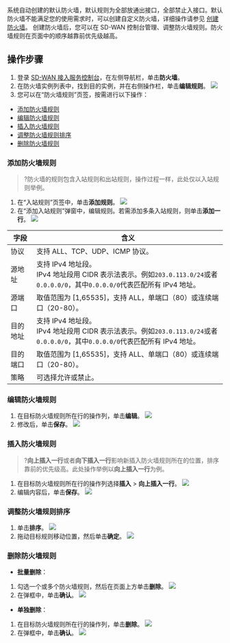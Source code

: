 系统自动创建的默认防火墙，默认规则为全部放通出接口，全部禁止入接口。默认防火墙不能满足您的使用需求时，可以创建自定义防火墙，详细操作请参见 [创建防火墙](https://cloud.tencent.com/document/product/1277/47266)。
创建防火墙后，您可以在 SD-WAN 控制台管理、调整防火墙规则。防火墙规则在页面中的顺序越靠前优先级越高。

## 操作步骤
1. 登录 [SD-WAN 接入服务控制台](https://console.cloud.tencent.com/sas/edge)，在左侧导航栏，单击**防火墙**。
2. 在防火墙实例列表中，找到目的实例，并在右侧操作栏，单击**编辑规则**。
![](https://main.qcloudimg.com/raw/e9db7c4b4cc3b6869bf84795d2b3fe80.png)
3. 您可以在“防火墙规则”页签，按需进行以下操作：
  - [添加防火墙规则](#title01)
  - [编辑防火墙规则](#title02)
  - [插入防火墙规则](#title03)
  - [调整防火墙规则排序](#title04)
  - [删除防火墙规则](#title05)

### 添加防火墙规则[](id:title01)
>?防火墙的规则包含入站规则和出站规则，操作过程一样，此处仅以入站规则举例。 
>
1. 在“入站规则”页签中，单击**添加规则**。
 ![](https://main.qcloudimg.com/raw/e85b24f2db9e220cc372226dbd000f97.png)
2. 在“添加入站规则”弹窗中，编辑规则。若需添加多条入站规则，则单击**添加一行**。
![](https://main.qcloudimg.com/raw/d8e938c85ac857a3d3dcb3498d546294.png)
<table>
<thead>
<tr>
<th width="12%">字段</th>
<th>含义</th>
</tr>
</thead>
<tbody><tr>
<td>协议</td>
<td>支持 ALL、TCP、UDP、ICMP 协议。</td>
</tr>
<tr>
<td>源地址</td>
<td>支持 IPv4 地址段。<br> IPv4 地址段用 CIDR 表示法表示。例如<code>203.0.113.0/24</code>或者<code>0.0.0.0/0</code>，其中<code>0.0.0.0/0</code>代表匹配所有 IPv4 地址。</td>
</tr>
<tr>
<td>源端口</td>
<td>取值范围为 [1,65535]，支持 ALL，单端口（80）或连续端口（20-80）。</td>
</tr>
<tr>
<td>目的地址</td>
<td>支持 IPv4 地址段。<br> IPv4 地址段用 CIDR 表示法表示。例如<code>203.0.113.0/24</code>或者<code>0.0.0.0/0</code>，其中<code>0.0.0.0/0</code>代表匹配所有 IPv4 地址。</td>
</tr>
<tr>
<td>目的端口</td>
<td>取值范围为 [1,65535]，支持 ALL、单端口（80）或连续端口（20-80）。</td>
</tr>
<tr>
<td>策略</td>
<td>可选择允许或禁止。</td>
</tr>
</tbody></table>

### 编辑防火墙规则[](id:title02)
1. 在目标防火墙规则所在行的操作列，单击**编辑**。
 ![](https://main.qcloudimg.com/raw/e7f2f9749620c13f22365501d42c3f2e.png)
2. 修改后，单击**保存**。
![](https://main.qcloudimg.com/raw/6cc7c80d071fe956d95943d4b70fa3e6.png)

### 插入防火墙规则[](id:title03)
>?**向上插入一行**或者**向下插入一行**影响新插入防火墙规则所在的位置，排序靠前的优先级高。此处操作举例以**向上插入一行**为例。
>
1. 在目标防火墙规则所在行的操作列选择**插入** > **向上插入一行**。
 ![](https://main.qcloudimg.com/raw/3f5b8ad5e28dd52a5a0d6dc98bbc5adc.png)
2. 编辑内容后，单击**保存**。
 ![](https://main.qcloudimg.com/raw/96aae9af832d71f1fd3830f62b997694.png)

### 调整防火墙规则排序[](id:title04)
1. 单击**排序**。
![](https://main.qcloudimg.com/raw/7d8db74e70086bd69f5cd5260dc74e38.png)
2. 拖动目标规则移动位置，然后单击**确定**。
![](https://main.qcloudimg.com/raw/65984a0bb31de810769ef5e9516fef68.png)

### 删除防火墙规则[](id:title05)
 - **批量删除**：
  1. 勾选一个或多个防火墙规则，然后在页面上方单击**删除**。
	![](https://main.qcloudimg.com/raw/9be260dae3ece6018f7c362927e7f60d.png)
  2. 在弹框中，单击**确认**。
	![](https://main.qcloudimg.com/raw/1baf9f87de147c99a1b9d6514848e7d8.png)
 - **单独删除**：
  1. 在目标防火墙规则所在行的操作列，单击**删除**。
	![](https://main.qcloudimg.com/raw/dec12feee3310fc575603f8a661051f7.png)
  2. 在弹框中，单击**确认**。
 ![](https://main.qcloudimg.com/raw/6a060c5be83303d265c4467f0f3583dd.png)


